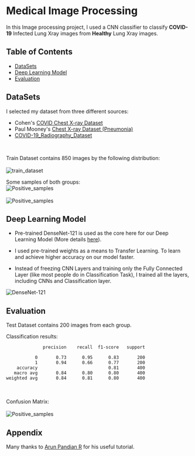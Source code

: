 # Medical Image Processing

In this Image processing project, I used a CNN classifier to classify **COVID-19** Infected Lung Xray images from **Healthy** Lung Xray images.

## Table of Contents
* [DataSets](https://github.com/MohammadJavadArdestani/Medical-Image-Processing-/edit/main/README.md#datasets)
* [Deep Learning Model](https://github.com/MohammadJavadArdestani/Medical-Image-Processing-/edit/main/README.md#deep-learning-model)
* [Evaluation](https://github.com/MohammadJavadArdestani/Medical-Image-Processing-/edit/main/README.md#evaluation)
<!-- * [Appendix](https://github.com/MohammadJavadArdestani/Medical-Image-Processing-/edit/main/README.md#appendix) -->

## DataSets
I selected my dataset from three different sources: 
- Cohen's [COVID Chest X-ray Dataset](https://github.com/ieee8023/covid-chestxray-dataset) 
- Paul Mooney's [Chest X-ray Dataset (Pneumonia)](https://www.kaggle.com/paultimothymooney/chest-xray-pneumonia)
- [COVID-19_Radiography_Dataset](https://www.kaggle.com/datasets/tawsifurrahman/covid19-radiography-database)
<br>

Train Dataset contains 850 images by the following distribution: <br> <br>
<tab><tab>![train_dataset](https://github.com/MohammadJavadArdestani/Medical-Image-Processing-/blob/main/Pictures/train_dataset.png)


Some samples of both groups: <br>
<tab><tab>![Positive_samples](https://github.com/MohammadJavadArdestani/Medical-Image-Processing-/blob/main/Pictures/covid_positive.png)<br><br>
<tab><tab>![Positive_samples](https://github.com/MohammadJavadArdestani/Medical-Image-Processing-/blob/main/Pictures/covid_negative.png)

## Deep Learning Model


* Pre-trained DenseNet-121 is used as the core here for our Deep Learning Model (More details [here](https://arxiv.org/abs/1608.06993)).
* I used pre-trained weights as a means to Transfer Learning. To learn and achieve higher accuracy on our model faster.

* Instead of freezing CNN Layers and training only the Fully Connected Layer (like most people do in Classification Task), I trained all the layers,  including CNNs and Classification layer.

![DenseNet-121](https://miro.medium.com/max/1400/1*vIZhPImFr9Gjpx6ZB7IOJg.png)


## Evaluation 

Test Dataset contains 200 images from each group. 

Classification results:
```
              precision    recall  f1-score   support

           0       0.73      0.95      0.83       200
           1       0.94      0.66      0.77       200
    accuracy                           0.81       400
   macro avg       0.84      0.80      0.80       400
weighted avg       0.84      0.81      0.80       400
```
<br><br>
Confusion Matrix: <br><br>
<tab><tab>![Positive_samples](https://github.com/MohammadJavadArdestani/Medical-Image-Processing-/blob/main/Pictures/Confusion_Matrix.png)

  ## Appendix
  Many thanks to [Arun Pandian R](https://www.kaggle.com/arunrk7) for his useful tutorial.
  
